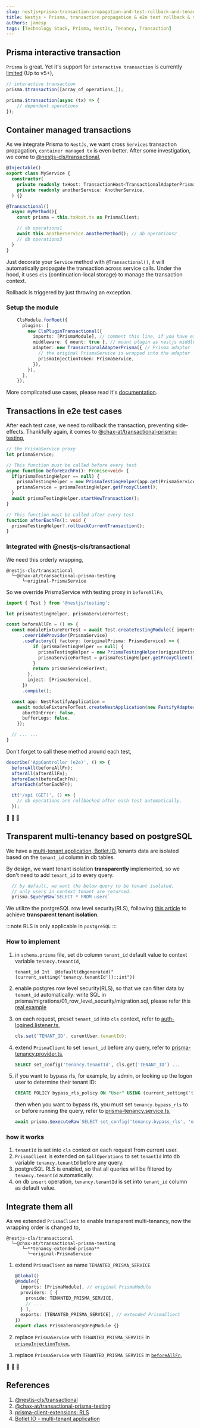 ```yaml
---
slug: nestjs+prisma-transaction-propagation-and-test-rollback-and-tenancy
title: Nestjs + Prisma, transaction propagation & e2e test rollback & multi-tenancy
authors: jamesp
tags: [Technology Stack, Prisma, NestJs, Tenancy, Transaction]
---
```


## Prisma interactive transaction

`Prisma` is great. Yet it's support for `interactive transaction` is currently [limited](https://github.com/prisma/prisma/issues/12458) (Up to v5+),

```typescript
// interactive transaction
prisma.$transaction([array_of_operations,]);

prisma.$transaction(async (tx) => {
    // dependent operations
});
```

## Container managed transactions

As we integrate Prisma to `NestJs`, we want cross `Services` transaction propagation, `container managed tx` is even better. After some investigation, we come to [@nestjs-cls/transactional](https://papooch.github.io/nestjs-cls/plugins/available-plugins/transactional),

<!--truncate-->

```typescript
@Injectable()
export class MyService {
  constructor(
    private readonly txHost: TransactionHost<TransactionalAdapterPrisma>,
    private readonly anotherService: AnotherService,
  ) {}

@Transactional()
  async myMethod(){
    const prisma = this.txHost.tx as PrismaClient;

    // db operations1
    await this.anotherService.anotherMethod(); // db operations2
    // db operations3
  }
}
```

Just decorate your `Service` method with `@Transactional()`, it will automatically propagate the transaction across service calls. Under the hood, it uses `cls` (continuation-local storage) to manage the transaction context.

Rollback is triggered by just throwing an exception.

### Setup the module

<a id="prismaInjectionToken"></a>

```typescript
    ClsModule.forRoot({
      plugins: [
        new ClsPluginTransactional({
          imports: [PrismaModule], // comment this line, if you have existing PrismaModule
          middleware: { mount: true }, // mount plugin as nestjs middleware
          adapter: new TransactionalAdapterPrisma({ // Prisma adaptor
            // the original PrismaService is wrapped into the adaptor
            prismaInjectionToken: PrismaService,
          }),
        }),
      ],
    }),
```

More complicated use cases, please read it's [documentation](https://papooch.github.io/nestjs-cls/plugins/available-plugins/transactional).

## Transactions in e2e test cases

After each test case, we need to rollback the transaction, preventing side-effects. Thankfully again, it comes to [@chax-at/transactional-prisma-testing](https://github.com/chax-at/transactional-prisma-testing#readme),

```typescript
// the PrismaService proxy
let prismaService;

// This function must be called before every test
async function beforeEachFn(): Promise<void> {
  if(prismaTestingHelper == null) {
    prismaTestingHelper = new PrismaTestingHelper(app.get(PrismaService));
    prismaService = prismaTestingHelper.getProxyClient();
  }
  await prismaTestingHelper.startNewTransaction();
}

// This function must be called after every test
function afterEachFn(): void {
  prismaTestingHelper?.rollbackCurrentTransaction();
}
```

### Integrated with @nestjs-cls/transactional

We need this orderly wrapping,

```text
@nestjs-cls/transactional
  └─@chax-at/transactional-prisma-testing
      └─original-PrismaService
```

So we override PrismaService with testing proxy in <a id="beforeAllFn">`beforeAllFn`</a>,

```typescript
import { Test } from '@nestjs/testing';

let prismaTestingHelper, prismaServiceForTest;

const beforeAllFn = () => {
  const moduleFixtureForTest = await Test.createTestingModule({ imports: [AppModule] })
      .overrideProvider(PrismaService)
      .useFactory({ factory: (originalPrisma: PrismaService) => {
          if (prismaTestingHelper == null) {
            prismaTestingHelper = new PrismaTestingHelper(originalPrisma);
            prismaServiceForTest = prismaTestingHelper.getProxyClient();
          }
          return prismaServiceForTest;
        },
        inject: [PrismaService],
      })
      .compile();

  const app: NestFastifyApplication =
    await moduleFixtureForTest.createNestApplication(new FastifyAdapter(), {
      abortOnError: false,
      bufferLogs: false,
    });

  // ... ...
}
```

Don't forget to call these method around each test,

```typescript
describe('AppController (e2e)', () => {
  beforeAll(beforeAllFn);
  afterAll(afterAllFn);
  beforeEach(beforeEachFn);
  afterEach(afterEachFn);

  it('/api (GET)', () => {
    // db operations are rollbacked after each test automatically.
  });
```

🎉 🎉 🎉

## Transparent multi-tenancy based on postgreSQL

We have a [multi-tenant application, Botlet.IO](https://botlet.io), tenants data are isolated based on the `tenant_id` column in db tables.

By design, we want tenant isolation **transparently** implemented, so we don't need to add `tenant_id` to every query.

```typescript
  // by default, we want the below query to be tenant isolated,
  // only users in context tenant are returned.
  prisma.$queryRaw`SELECT * FROM users`
```

We utilize the postgreSQL row level security(RLS), following [this article](https://github.com/prisma/prisma-client-extensions/tree/main/row-level-security) to achieve **transparent tenant isolation**.

:::note
RLS is only applicable in `postgreSQL`
:::

### How to implement

1. in `schema.prisma` file, set db column `tenant_id` default value to context variable `tenancy.tenantId`,

   ```prisma
   tenant_id Int  @default(dbgenerated("(current_setting('tenancy.tenantId'))::int"))
   ```

2. enable postgres row level security(RLS), so that we can filter data by `tenant_id` automatically:
   write SQL in prisma/migrations/01_row_level_security/migration.sql,
   please refer this [real example](https://github.com/Botlet-IO/botlet-api/blob/main/prisma/migrations/row_level_security/migration.sql)

3. on each request, preset `tenant_id` into `cls` context, refer to [auth-logined.listener.ts](https://github.com/Botlet-IO/botlet-api/blob/main/src/users/listeners/auth-logined.listener.ts),

   ```typescript
   cls.set('TENANT_ID', curentUser.tenantId);
   ```

4. extend `PrismaClient` to set `tenant_id` before any query, refer to [prisma-tenancy.provider.ts](https://github.com/Botlet-IO/botlet-api/blob/main/src/infra/repo/tenancy/prisma-tenancy.provider.ts),

   ```sql
   SELECT set_config('tenancy.tenantId', cls.get('TENANT_ID') ...
   ```

5. if you want to bypass rls, for example, by admin, or looking up the logon user to determine their tenant ID:

   ```sql
   CREATE POLICY bypass_rls_policy ON "User" USING (current_setting('tenancy.bypass_rls', TRUE)::text = 'on');
   ```

   then when you want to bypass rls, you must set `tenancy.bypass_rls` to `on` before running the query, refer to [prisma-tenancy.service.ts](https://github.com/Botlet-IO/botlet-api/blob/main/src/infra/repo/tenancy/prisma-tenancy.service.ts),

   ```js
   await prisma.$executeRaw`SELECT set_config('tenancy.bypass_rls', 'on', TRUE)`;
   ```

### how it works

1. `tenantId` is set into `cls` context on each request from current user.
2. `PrismaClient` is extended on `$allOperations` to set `tenantId` into db variable `tenancy.tenantId` before any query.
3. postgreSQL RLS is enabled, so that all queries will be filtered by `tenancy.tenantId` automatically.
4. on db `insert` operation, `tenancy.tenantId` is set into `tenant_id` column as default value.

## Integrate them all

As we extended `PrismaClient` to enable transparent multi-tenancy, now the wrapping order is changed to,

```text
@nestjs-cls/transactional
  └─@chax-at/transactional-prisma-testing
      └─**tenancy-extended-prisma**
        └─original-PrismaService
```

1. extend `PrismaClient` as name `TENANTED_PRISMA_SERVICE`

    ```typescript
    @Global()
    @Module({
      imports: [PrismaModule], // original PrismaModule
      providers: [ {
        provide: TENANTED_PRISMA_SERVICE,
        // ...
      } ],
      exports: [TENANTED_PRISMA_SERVICE], // extended PrismaClient
    })
    export class PrismaTenancyOnPgModule {}
    ```

2. replace `PrismaService` with `TENANTED_PRISMA_SERVICE` in [`prismaInjectionToken`](#beforeAllFn),
3. replace `PrismaService` with `TENANTED_PRISMA_SERVICE` in [`beforeAllFn`](#beforeAllFn),

🎉 🎉 🎉

## References

1. [@nestjs-cls/transactional](https://papooch.github.io/nestjs-cls/plugins/available-plugins/transactional)
2. [@chax-at/transactional-prisma-testing](https://github.com/chax-at/transactional-prisma-testing#readme)
3. [prisma-client-extensions: RLS](https://github.com/prisma/prisma-client-extensions/tree/main/row-level-security)
4. [Botlet.IO - multi-tenant application](https://github.com/Botlet-IO/botlet-api/blob/main/src/infra/repo/tenancy)
